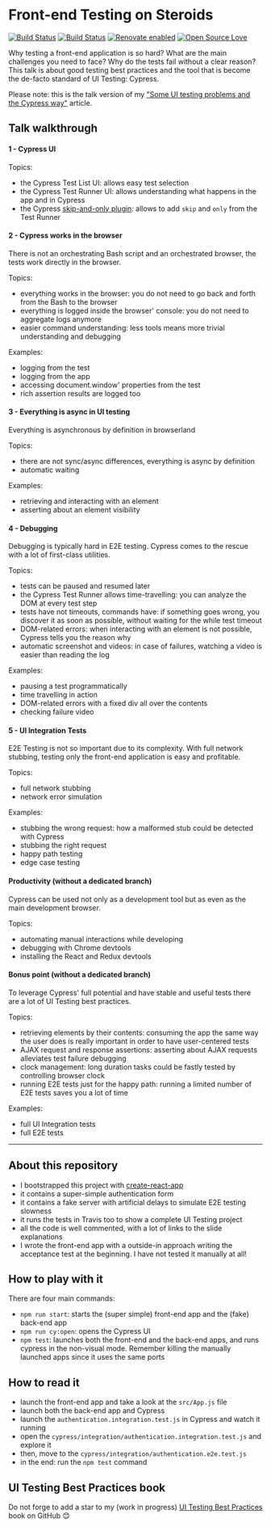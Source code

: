 # Front-end Testing on Steroids

[![Build Status](https://travis-ci.com/NoriSte/frontend-testing-on-steroids.svg?branch=master)](https://travis-ci.com/NoriSte/frontend-testing-on-steroids)
[![Build
Status](https://img.shields.io/badge/build%20cron-weekly-44cc11.svg)](https://travis-ci.com/NoriSte/frontend-testing-on-steroids)
[![Renovate enabled](https://img.shields.io/badge/renovate-enabled-brightgreen.svg)](https://renovatebot.com/)
[![Open Source Love](https://badges.frapsoft.com/os/mit/mit.svg?v=102)](https://github.com/ellerbrock/open-source-badge/)

Why testing a front-end application is so hard? What are the main challenges you need to face? Why do the tests fail without a clear reason?
This talk is about good testing best practices and the tool that is become the de-facto standard of UI Testing: Cypress.

Please note: this is the talk version of my ["Some UI testing problems and the Cypress way"](https://dev.to/noriste/some-ui-testing-problems-and-the-cypress-way-1167) article.

## Talk walkthrough

#### 1 - Cypress UI

Topics:

- the Cypress Test List UI: allows easy test selection
- the Cypress Test Runner UI: allows understanding what happens in the app and in Cypress
- the Cypress [skip-and-only plugin](https://github.com/bahmutov/cypress-skip-and-only-ui): allows to add `skip` and `only` from the Test Runner

#### 2 - Cypress works in the browser

There is not an orchestrating Bash script and an orchestrated browser, the tests work directly in the browser.

Topics:

- everything works in the browser: you do not need to go back and forth from the Bash to the browser
- everything is logged inside the browser' console: you do not need to aggregate logs anymore
- easier command understanding: less tools means more trivial understanding and debugging

Examples:

- logging from the test
- logging from the app
- accessing document.window' properties from the test
- rich assertion results are logged too

#### 3 - Everything is async in UI testing

Everything is asynchronous by definition in browserland

Topics:

- there are not sync/async differences, everything is async by definition
- automatic waiting

Examples:

- retrieving and interacting with an element
- asserting about an element visibility

#### 4 - Debugging

Debugging is typically hard in E2E testing. Cypress comes to the rescue with a lot of first-class utilities.

Topics:

- tests can be paused and resumed later
- the Cypress Test Runner allows time-travelling: you can analyze the DOM at every test step
- tests have not timeouts, commands have: if something goes wrong, you discover it as soon as possible, without waiting for the while test timeout
- DOM-related errors: when interacting with an element is not possible, Cypress tells you the reason why
- automatic screenshot and videos: in case of failures, watching a video is easier than reading the log

Examples:

- pausing a test programmatically
- time travelling in action
- DOM-related errors with a fixed div all over the contents
- checking failure video

#### 5 - UI Integration Tests

E2E Testing is not so important due to its complexity. With full network stubbing, testing only the front-end application is easy and profitable.

Topics:

- full network stubbing
- network error simulation

Examples:

- stubbing the wrong request: how a malformed stub could be detected with Cypress
- stubbing the right request
- happy path testing
- edge case testing

#### Productivity (without a dedicated branch)

Cypress can be used not only as a development tool but as even as the main development browser.

Topics:

- automating manual interactions while developing
- debugging with Chrome devtools
- installing the React and Redux devtools

#### Bonus point (without a dedicated branch)

To leverage Cypress' full potential and have stable and useful tests there are a lot of UI Testing best practices.

Topics:

- retrieving elements by their contents: consuming the app the same way the user does is really important in order to have user-centered tests
- AJAX request and response assertions: asserting about AJAX requests alleviates test failure debugging
- clock management: long duration tasks could be fastly tested by controlling browser clock
- running E2E tests just for the happy path: running a limited number of E2E tests saves you a lot of time

Examples:

- full UI Integration tests
- full E2E tests

---

## About this repository

- I bootstrapped this project with [create-react-app](https://facebook.github.io/create-react-app/docs/getting-started)
- it contains a super-simple authentication form
- it contains a fake server with artificial delays to simulate E2E testing slowness
- it runs the tests in Travis too to show a complete UI Testing project
- all the code is well commented, with a lot of links to the slide explanations
- I wrote the front-end app with a outside-in approach writing the acceptance test at the beginning.
  I have not tested it manually at all!

## How to play with it

There are four main commands:

- `npm run start`: starts the (super simple) front-end app and the (fake) back-end app
- `npm run cy:open`: opens the Cypress UI
- `npm test`: launches both the front-end and the back-end apps, and runs cypress in the non-visual
  mode. Remember killing the manually launched apps since it uses the same ports

## How to read it

- launch the front-end app and take a look at the `src/App.js` file
- launch both the back-end app and Cypress
- launch the `authentication.integration.test.js` in Cypress and watch it running
- open the `cypress/integration/authentication.integration.test.js` and explore it
- then, move to the `cypress/integration/authentication.e2e.test.js`
- in the end: run the `npm test` command

## UI Testing Best Practices book

Do not forge to add a star to my (work in progress) [UI Testing Best
Practices](https://github.com/NoriSte/ui-testing-best-practices) book on GitHub 😊
